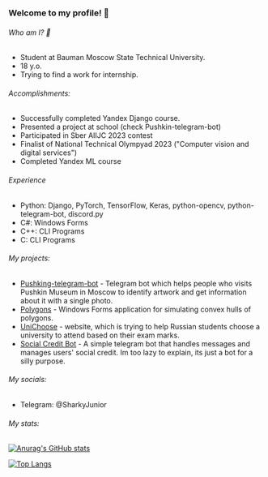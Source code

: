 ### Welcome to my profile! 👋

###### Who am I? 🧐
- Student at Bauman Moscow State Technical University.
- 18 y.o.
- Trying to find a work for internship.

###### Аccomplishments:
- Successfully completed Yandex Django course.
- Presented a project at school (check Pushkin-telegram-bot)
- Participated in Sber AIIJC 2023 contest
- Finalist of National Technical Olympyad 2023 ("Computer vision and digital services")
- Completed Yandex ML course

###### Experience
- Python: Django, PyTorch, TensorFlow, Keras, python-opencv, python-telegram-bot, discord.py
- C#: Windows Forms
- С++: CLI Programs
- C: CLI Programs

###### My projects:
- [Pushking-telegram-bot](https://github.com/SharkyJunior/Pushkin-telegram-bot) - Telegram bot which helps people who visits Pushkin Museum in Moscow to identify artwork and get information about it with a single photo.
- [Polygons](https://github.com/SharkyJunior/Polygons) - Windows Forms application for simulating convex hulls of polygons.
- [UniChoose](https://github.com/h4x4d/UniChoose) - website, which is trying to help Russian students choose a university to attend based on their exam marks.
- [Social Credit Bot](https://github.com/SharkyJunior/Social-Credit-bot) - A simple telegram bot that handles messages and manages users' social credit. Im too lazy to explain, its just a bot for a silly purpose.

###### My socials:
- Telegram: @SharkyJunior

###### My stats:
[![Anurag's GitHub stats](https://github-readme-stats.vercel.app/api?username=SharkyJunior&show_icons=true&theme=radical)](https://github.com/anuraghazra/github-readme-stats)

[![Top Langs](https://github-readme-stats.vercel.app/api/top-langs/?username=SharkyJunior&layout=compact&theme=radical)](https://github.com/anuraghazra/github-readme-stats)
